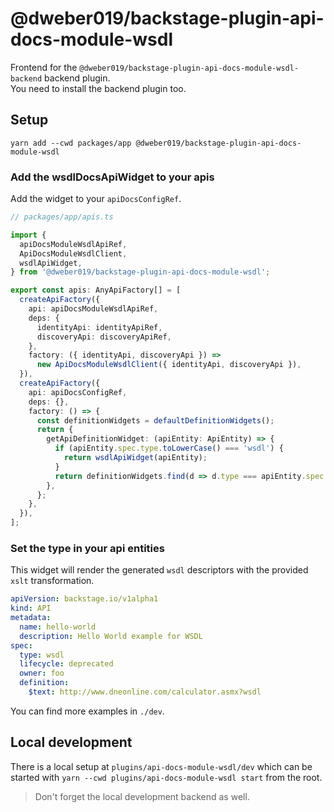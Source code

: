 # @dweber019/backstage-plugin-api-docs-module-wsdl

Frontend for the `@dweber019/backstage-plugin-api-docs-module-wsdl-backend` backend plugin.  
You need to install the backend plugin too.

## Setup

```
yarn add --cwd packages/app @dweber019/backstage-plugin-api-docs-module-wsdl
```

### Add the wsdlDocsApiWidget to your apis

Add the widget to your `apiDocsConfigRef`.

```ts
// packages/app/apis.ts

import {
  apiDocsModuleWsdlApiRef,
  ApiDocsModuleWsdlClient,
  wsdlApiWidget,
} from '@dweber019/backstage-plugin-api-docs-module-wsdl';

export const apis: AnyApiFactory[] = [
  createApiFactory({
    api: apiDocsModuleWsdlApiRef,
    deps: {
      identityApi: identityApiRef,
      discoveryApi: discoveryApiRef,
    },
    factory: ({ identityApi, discoveryApi }) =>
      new ApiDocsModuleWsdlClient({ identityApi, discoveryApi }),
  }),
  createApiFactory({
    api: apiDocsConfigRef,
    deps: {},
    factory: () => {
      const definitionWidgets = defaultDefinitionWidgets();
      return {
        getApiDefinitionWidget: (apiEntity: ApiEntity) => {
          if (apiEntity.spec.type.toLowerCase() === 'wsdl') {
            return wsdlApiWidget(apiEntity);
          }
          return definitionWidgets.find(d => d.type === apiEntity.spec.type);
        },
      };
    },
  }),
];
```

### Set the type in your api entities

This widget will render the generated `wsdl` descriptors with the provided `xslt` transformation.

```yaml
apiVersion: backstage.io/v1alpha1
kind: API
metadata:
  name: hello-world
  description: Hello World example for WSDL
spec:
  type: wsdl
  lifecycle: deprecated
  owner: foo
  definition:
    $text: http://www.dneonline.com/calculator.asmx?wsdl
```

You can find more examples in `./dev`.

## Local development

There is a local setup at `plugins/api-docs-module-wsdl/dev` which can be started with `yarn --cwd plugins/api-docs-module-wsdl start` from the root.

> Don't forget the local development backend as well.
